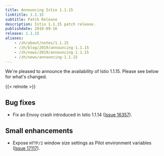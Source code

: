 ```yaml
---
title: Announcing Istio 1.1.15
linktitle: 1.1.15
subtitle: Patch Release
description: Istio 1.1.15 patch release.
publishdate: 2019-09-16
release: 1.1.15
aliases:
    - /zh/about/notes/1.1.15
    - /zh/blog/2019/announcing-1.1.15
    - /zh/news/2019/announcing-1.1.15
    - /zh/news/announcing-1.1.15
---
```


We're pleased to announce the availability of Istio 1.1.15. Please see below for what's changed.

{{< relnote >}}

## Bug fixes

- Fix an Envoy crash introduced in Istio 1.1.14 ([Issue 16357](https://github.com/istio/istio/issues/16357)).

## Small enhancements

- Expose `HTTP/2` window size settings as Pilot environment variables ([Issue 17117](https://github.com/istio/istio/issues/17117)).
